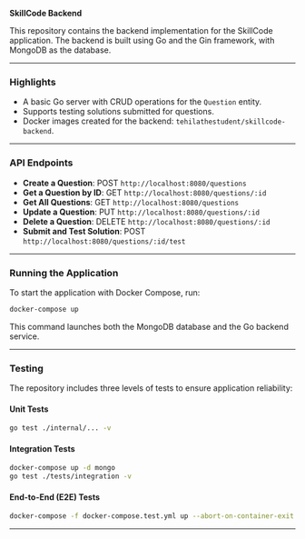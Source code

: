 **SkillCode Backend**

This repository contains the backend implementation for the SkillCode application. The backend is built using Go and the Gin framework, with MongoDB as the database.

---

### **Highlights**
- A basic Go server with CRUD operations for the `Question` entity.
- Supports testing solutions submitted for questions.
- Docker images created for the backend: `tehilathestudent/skillcode-backend`.

---

### **API Endpoints**
- **Create a Question**: POST `http://localhost:8080/questions`
- **Get a Question by ID**: GET `http://localhost:8080/questions/:id`
- **Get All Questions**: GET `http://localhost:8080/questions`
- **Update a Question**: PUT `http://localhost:8080/questions/:id`
- **Delete a Question**: DELETE `http://localhost:8080/questions/:id`
- **Submit and Test Solution**: POST `http://localhost:8080/questions/:id/test`

---

### **Running the Application**

To start the application with Docker Compose, run:
```bash
docker-compose up
```
This command launches both the MongoDB database and the Go backend service.

---

### **Testing**

The repository includes three levels of tests to ensure application reliability:

#### **Unit Tests**
  ```bash
  go test ./internal/... -v
  ```

#### **Integration Tests**
  ```bash
  docker-compose up -d mongo
  go test ./tests/integration -v
  ```

#### **End-to-End (E2E) Tests**
```bash
docker-compose -f docker-compose.test.yml up --abort-on-container-exit
```
---
